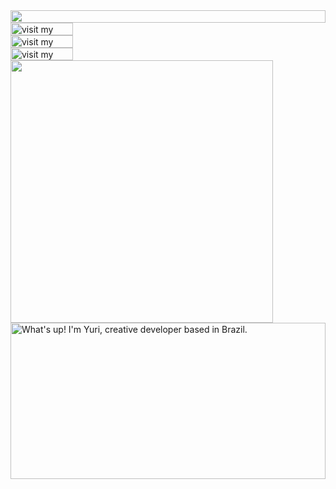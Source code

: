 <picture>
  <source media="(prefers-color-scheme: dark)" srcset="https://portfolio-git-dev-projects-yuri.vercel.app/api/readme?section=top&theme=dark">
  <img src="https://portfolio-git-dev-projects-yuri.vercel.app/api/readme?section=top&theme=light" width="100%" height="20" align="left">
</picture>
<a href="https://portfolio-yidate.vercel.app">
  <picture>
    <source media="(prefers-color-scheme: dark)" srcset="https://portfolio-git-dev-projects-yuri.vercel.app/api/readme?section=link-website&theme=dark" label="Visit">
    <img src="https://portfolio-git-dev-projects-yuri.vercel.app/api/readme?section=link-website&theme=light" alt="visit my website" width="100" height="20px" align="left">
  </picture>
</a>
<img src="data:null;," width="100%" height="0" align="left" alt="">
<a href="https://twitter.com/yidxte">
  <picture>
    <source media="(prefers-color-scheme: dark)" srcset="https://portfolio-git-dev-projects-yuri.vercel.app/api/readme?section=link-twitter&theme=dark">
    <img src="https://readme.terkel.com?section=link-twitter&theme=light&i=1" alt="visit my Twitter/X profile" width="100" height="20" align="left">
  </picture>
</a>
<img src="data:null;," width="100%" height="0" align="left" alt="">
<a href="https://www.linkedin.com/in/yuirsilva">
  <picture>
    <source media="(prefers-color-scheme: dark)" srcset="https://portfolio-git-dev-projects-yuri.vercel.app/api/readme?section=link-linkedin&theme=dark">
    <img src="https://portfolio-git-dev-projects-yuri.vercel.app/api/readme?section=link-linkedin&theme=light" alt="visit my LinkedIn" width="100" height="20" align="left">
  </picture>
</a>
<img src="data:null;," width="100%" height="0" align="left" alt="">
<picture>
  <source media="(prefers-color-scheme: dark)" srcset="https://portfolio-git-dev-projects-yuri.vercel.app/api/readme?section=fallback&theme=dark">
  <img src="https://portfolio-git-dev-projects-yuri.vercel.app/api/readme?section=fallback&theme=light" alt="" width="420" align="left">
</picture>
<picture>
  <source media="(prefers-color-scheme: dark)" srcset="https://portfolio-git-dev-projects-yuri.vercel.app/api/readme?section=main&theme=dark">
  <img src="https://portfolio-git-dev-projects-yuri.vercel.app/api/readme?section=main&theme=light" alt="What's up! I'm Yuri, creative developer based in Brazil." width="100%" height="250" align="left">
</picture>